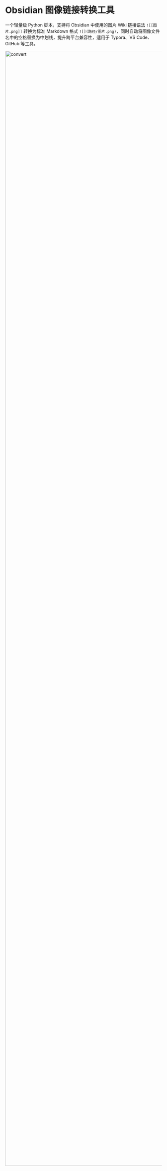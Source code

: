 # Obsidian 图像链接转换工具

一个轻量级 Python 脚本，支持将 Obsidian 中使用的图片 Wiki 链接语法 `![[图片.png]]` 转换为标准 Markdown 格式 `![](路径/图片.png)`，同时自动将图像文件名中的空格替换为中划线，提升跨平台兼容性，适用于 Typora、VS Code、GitHub 等工具。


<img width="1680" height="3586" alt="convert" src="https://github.com/user-attachments/assets/e21f8f4c-9ea9-43ef-b612-3fda4424ca98" />
